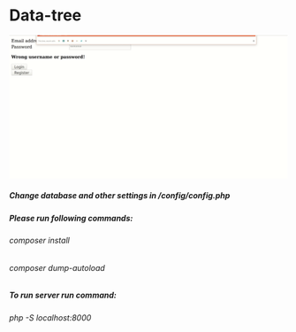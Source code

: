 # Data-tree

![gif image showing usage](/data-tree.gif)

##### Change database and other settings in /config/config.php
##### Please run following commands:
###### composer install
###### composer dump-autoload
##### To run server run command:
###### php -S localhost:8000